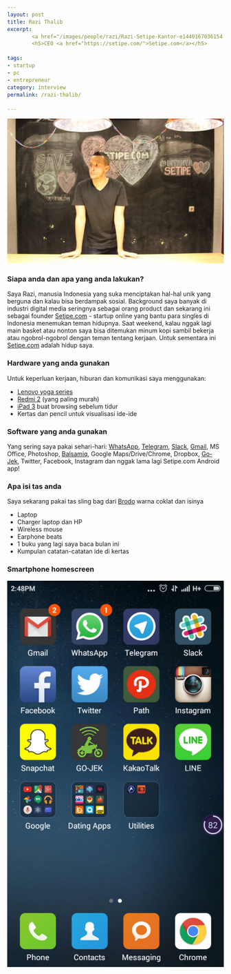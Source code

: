 ```yaml
---
layout: post
title: Razi Thalib
excerpt:
        <a href="/images/people/razi/Razi-Setipe-Kantor-e1440167036154.jpg"><img class="alignnone size-large wp-image-235" src="/images/people/razi/Razi-Setipe-Kantor-e1440167036154.jpg" alt="Razi Thalib, setipe.com" /></a>
        <h5>CEO <a href="https://setipe.com/">Setipe.com</a></h5>

tags:
- startup
- pc
- entrepreneur
category: interview
permalink: /razi-thalib/

---
```


<a href="/images/people/razi/Razi-Setipe-Kantor-1024x683.jpg"><img src="/images/people/razi/Razi-Setipe-Kantor-e1440167036154.jpg" alt="Razi Thalib, setipe.com"  /></a>

<!--more-->

<h3>Siapa anda dan apa yang anda lakukan?</h3>
Saya Razi, manusia Indonesia yang suka menciptakan hal-hal unik yang berguna dan kalau bisa berdampak sosial. Background saya banyak di industri digital media seringnya sebagai orang product dan sekarang ini sebagai founder <a href="http://setipe.com/">Setipe.com</a> - startup online yang bantu para singles di Indonesia menemukan teman hidupnya. Saat weekend, kalau nggak lagi main basket atau nonton saya bisa ditemukan minum kopi sambil bekerja atau ngobrol-ngobrol dengan teman tentang kerjaan. Untuk sementara ini <a href="http://setipe.com/">Setipe.com</a> adalah hidup saya.
<h3>Hardware yang anda gunakan</h3>
Untuk keperluan kerjaan, hiburan dan komunikasi saya menggunakan:
<ul>
    <li style="text-align: left;"><a href="http://shop.lenovo.com/us/en/laptops/lenovo/yoga-laptop-series/">Lenovo yoga series</a></li>
    <li><a href="http://www.mi.com/id/redmi2/">Redmi 2</a> (yang paling murah)</li>
    <li><a href="https://en.wikipedia.org/wiki/IPad_%283rd_generation%29">iPad 3</a> buat browsing sebelum tidur</li>
    <li>Kertas dan pencil untuk visualisasi ide-ide</li>
</ul>
<h3>Software yang anda gunakan</h3>
Yang sering saya pakai sehari-hari: <a href="https://www.whatsapp.com/">WhatsApp</a>, <a href="https://telegram.org/">Telegram</a>, <a href="http://slack.com/">Slack</a>, <a href="http://gmail.com/">Gmail</a>, MS Office, Photoshop, <a href="https://balsamiq.com/">Balsamiq</a>, Google Maps/Drive/Chrome, Dropbox, <a href="http://www.go-jek.com/">Go-Jek</a>, Twitter, Facebook, Instagram dan nggak lama lagi Setipe.com Android app!
<h3>Apa isi tas anda</h3>
Saya sekarang pakai tas sling bag dari <a href="http://bro.do/en/">Brodo</a> warna coklat dan isinya
<ul>
    <li>Laptop</li>
    <li>Charger laptop dan HP</li>
    <li>Wireless mouse</li>
    <li>Earphone beats</li>
    <li>1 buku yang lagi saya baca bulan ini</li>
    <li>Kumpulan catatan-catatan ide di kertas</li>
</ul>
<h3>Smartphone homescreen</h3>
<a href="/images/people/razi/Screenshot_2015-08-21-14-48-04.jpg"><img src="/images/people/razi/Screenshot_2015-08-21-14-48-04.jpg" alt="razi homescreen" /></a>
